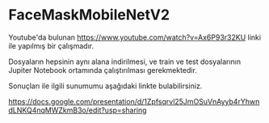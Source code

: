 # FaceMaskMobileNetV2

Youtube'da bulunan https://www.youtube.com/watch?v=Ax6P93r32KU linki ile yapılmış bir çalışmadır.

Dosyaların hepsinin aynı alana indirilmesi, ve train ve test dosyalarının Jupiter Notebook ortamında çalıştırılması gerekmektedir.

Sonuçları ile ilgili sunumumu aşağıdaki linkte bulabilirsiniz.

https://docs.google.com/presentation/d/1Zpfsqrvl25JmOSuVnAyyb4rYhwndLNKQ4nqMWZkmB3o/edit?usp=sharing
